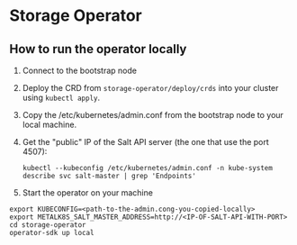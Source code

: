 # Storage Operator

## How to run the operator locally

1. Connect to the bootstrap node
2. Deploy the CRD from `storage-operator/deploy/crds` into your cluster using
   `kubectl apply`.
3. Copy the /etc/kubernetes/admin.conf from the bootstrap node to your local
   machine.
4. Get the "public" IP of the Salt API server (the one that use the port 4507):

    `kubectl --kubeconfig /etc/kubernetes/admin.conf -n kube-system describe svc salt-master | grep 'Endpoints'`

5. Start the operator on your machine

```shell
export KUBECONFIG=<path-to-the-admin.cong-you-copied-locally>
export METALK8S_SALT_MASTER_ADDRESS=http://<IP-OF-SALT-API-WITH-PORT>
cd storage-operator
operator-sdk up local
```
